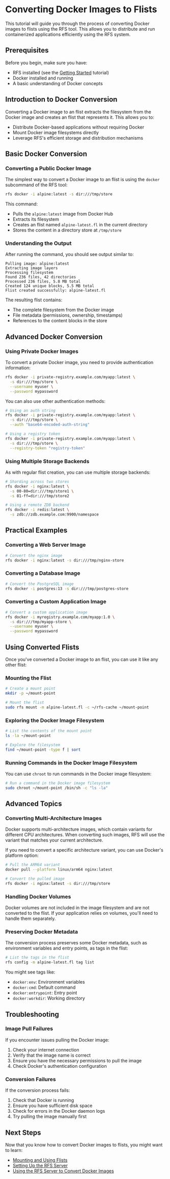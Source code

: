 # Converting Docker Images to Flists

This tutorial will guide you through the process of converting Docker images to flists using the RFS tool. This allows you to distribute and run containerized applications efficiently using the RFS system.

## Prerequisites

Before you begin, make sure you have:

- RFS installed (see the [Getting Started](./getting-started.md) tutorial)
- Docker installed and running
- A basic understanding of Docker concepts

## Introduction to Docker Conversion

Converting a Docker image to an flist extracts the filesystem from the Docker image and creates an flist that represents it. This allows you to:

- Distribute Docker-based applications without requiring Docker
- Mount Docker image filesystems directly
- Leverage RFS's efficient storage and distribution mechanisms

## Basic Docker Conversion

### Converting a Public Docker Image

The simplest way to convert a Docker image to an flist is using the `docker` subcommand of the RFS tool:

```bash
rfs docker -i alpine:latest -s dir:///tmp/store
```

This command:
- Pulls the `alpine:latest` image from Docker Hub
- Extracts its filesystem
- Creates an flist named `alpine-latest.fl` in the current directory
- Stores the content in a directory store at `/tmp/store`

### Understanding the Output

After running the command, you should see output similar to:

```
Pulling image: alpine:latest
Extracting image layers
Processing filesystem
Found 236 files, 42 directories
Processed 236 files, 5.8 MB total
Created 124 unique blocks, 5.5 MB total
Flist created successfully: alpine-latest.fl
```

The resulting flist contains:
- The complete filesystem from the Docker image
- File metadata (permissions, ownership, timestamps)
- References to the content blocks in the store

## Advanced Docker Conversion

### Using Private Docker Images

To convert a private Docker image, you need to provide authentication information:

```bash
rfs docker -i private-registry.example.com/myapp:latest \
  -s dir:///tmp/store \
  --username myuser \
  --password mypassword
```

You can also use other authentication methods:

```bash
# Using an auth string
rfs docker -i private-registry.example.com/myapp:latest \
  -s dir:///tmp/store \
  --auth "base64-encoded-auth-string"

# Using a registry token
rfs docker -i private-registry.example.com/myapp:latest \
  -s dir:///tmp/store \
  --registry-token "registry-token"
```

### Using Multiple Storage Backends

As with regular flist creation, you can use multiple storage backends:

```bash
# Sharding across two stores
rfs docker -i nginx:latest \
  -s 00-80=dir:///tmp/store1 \
  -s 81-ff=dir:///tmp/store2

# Using a remote ZDB backend
rfs docker -i redis:latest \
  -s zdb://zdb.example.com:9900/namespace
```

## Practical Examples

### Converting a Web Server Image

```bash
# Convert the nginx image
rfs docker -i nginx:latest -s dir:///tmp/nginx-store
```

### Converting a Database Image

```bash
# Convert the PostgreSQL image
rfs docker -i postgres:13 -s dir:///tmp/postgres-store
```

### Converting a Custom Application Image

```bash
# Convert a custom application image
rfs docker -i myregistry.example.com/myapp:1.0 \
  -s dir:///tmp/myapp-store \
  --username myuser \
  --password mypassword
```

## Using Converted Flists

Once you've converted a Docker image to an flist, you can use it like any other flist:

### Mounting the Flist

```bash
# Create a mount point
mkdir -p ~/mount-point

# Mount the flist
sudo rfs mount -m alpine-latest.fl -c ~/rfs-cache ~/mount-point
```

### Exploring the Docker Image Filesystem

```bash
# List the contents of the mount point
ls -la ~/mount-point

# Explore the filesystem
find ~/mount-point -type f | sort
```

### Running Commands in the Docker Image Filesystem

You can use `chroot` to run commands in the Docker image filesystem:

```bash
# Run a command in the Docker image filesystem
sudo chroot ~/mount-point /bin/sh -c "ls -la"
```

## Advanced Topics

### Converting Multi-Architecture Images

Docker supports multi-architecture images, which contain variants for different CPU architectures. When converting such images, RFS will use the variant that matches your current architecture.

If you need to convert a specific architecture variant, you can use Docker's platform option:

```bash
# Pull the ARM64 variant
docker pull --platform linux/arm64 nginx:latest

# Convert the pulled image
rfs docker -i nginx:latest -s dir:///tmp/store
```

### Handling Docker Volumes

Docker volumes are not included in the image filesystem and are not converted to the flist. If your application relies on volumes, you'll need to handle them separately.

### Preserving Docker Metadata

The conversion process preserves some Docker metadata, such as environment variables and entry points, as tags in the flist:

```bash
# List the tags in the flist
rfs config -m alpine-latest.fl tag list
```

You might see tags like:
- `docker:env`: Environment variables
- `docker:cmd`: Default command
- `docker:entrypoint`: Entry point
- `docker:workdir`: Working directory

## Troubleshooting

### Image Pull Failures

If you encounter issues pulling the Docker image:

1. Check your internet connection
2. Verify that the image name is correct
3. Ensure you have the necessary permissions to pull the image
4. Check Docker's authentication configuration

### Conversion Failures

If the conversion process fails:

1. Check that Docker is running
2. Ensure you have sufficient disk space
3. Check for errors in the Docker daemon logs
4. Try pulling the image manually first

## Next Steps

Now that you know how to convert Docker images to flists, you might want to learn:

- [Mounting and Using Flists](./mounting-flists.md)
- [Setting Up the RFS Server](./server-setup.md)
- [Using the RFS Server to Convert Docker Images](../user-guides/fl-server.md)